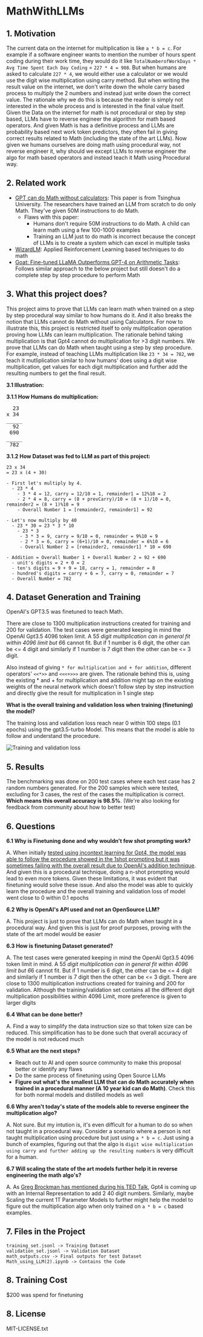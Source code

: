# MathWithLLMs

## 1. Motivation
The current data on the internet for multiplication is like ```a * b = c```. For example if a software engineer wants to mention the number of hours spent coding during their work time, they would do it like ```TotalNumberofWorkDays * Avg Time Spent Each Day Coding``` = ```227 * 4 = 908```. But when humans are asked to calculate ```227 * 4```, we would either use a calculator or we would use the digit wise multiplication using carry method. But when writing the result value on the internet, we don't write down the whole carry based process to multiply the 2 numbers and instead just write down the correct value. The rationale why we do this is because the reader is simply not interested in the whole process and is interested in the final value itself. Given the Data on the internet for math is not procedural or step by step based, LLMs have to reverse engineer the algorithm for math based operators. And given Math is has a definitive process and LLMs are probability based next work token predictors, they often fail in giving correct results related to Math (including the state of the art LLMs). Now given we humans ourselves are doing math using procedural way, not reverse engineer it, why should we except LLMs to reverse engineer the algo for math based operators and instead teach it Math using Procedural way.  

## 2. Related work
* [GPT can do Math without calculators](https://arxiv.org/pdf/2309.03241v2.pdf): This paper is from Tsinghua University. The researchers have trained an LLM from scratch to do only Math. They've given 50M instructions to do Math.
  * Flaws with this paper:
    * Humans don't require 50M instructions to do Math. A child can learn math using a few 100-1000 examples
    * Training an LLM just to do math is incorrect because the concept of LLMs is to create a system which can excel in multiple tasks
* [WizardLM](https://arxiv.org/pdf/2308.09583.pdf): Applied Reinforcement Learning based techniques to do math
* [Goat: Fine-tuned LLaMA Outperforms GPT-4 on Arithmetic Tasks](https://arxiv.org/pdf/2305.14201.pdf): Follows similar approach to the below project but still doesn't do a complete step by step procedure to perform Math

## 3. What this project does?
This project aims to prove that LLMs can learn math when trained on a step by step procedural way similar to how humans do it. And it also breaks the notion that LLMs cannot do Math without using Calculators. For now to illustrate this, this project is restricted itself to only multiplication operation proving how LLMs can learn multiplication. The rationale behind taking multiplication is that Gpt4 cannot do multiplication for >3 digit numbers. We prove that LLMs can do Math when taught using a step by step procedure. For example, instead of teaching LLMs multiplication like ```23 * 34 = 782```, we teach it mutliplication similar to how humans' does using a digit wise multiplication, get values for each digit multiplication and further add the resulting numbers to get the final result. 

**3.1 Illustration:**

**3.1.1 How Humans do multiplication:**
<pre>
  23
x 34
_____
  92
 690
_____
 782
</pre>


**3.1.2 How Dataset was fed to LLM as part of this project:**
  ```
  23 x 34
  = 23 x (4 + 30)

  - First let's multiply by 4.
    - 23 * 4
      - 3 * 4 = 12, carry = 12/10 = 1, remainder1 = 12%10 = 2
      - 2 * 4 = 8, carry = (8 + prevCarry)/10 = (8 + 1)/10 = 0, remainder2 = (8 + 1)%10 = 9
      - Overall Number 1 = [remainder2, remainder1] = 92

  - Let's now multiply by 40
    - 23 * 30 = 23 * 3 * 10
      - 23 * 3
       - 3 * 3 = 9, carry = 9/10 = 0, remainder = 9%10 = 9
       - 2 * 3 = 6, carry = (6+1)/10 = 0, remainder = 6%10 = 6
       - Overall Number 2 = [remainder2, remainder1] * 10 = 690

  - Addition = Overall Number 1 + Overall Number 2 = 92 + 690
    - unit's digits = 2 + 0 = 2
    - ten's digits = 9 + 9 = 18, carry = 1, remainder = 8
    - hundred's digits = carry + 6 = 7, carry = 0, remainder = 7
    - Overall Number = 782
   ```

## 4. Dataset Generation and Training

OpenAI's GPT3.5 was finetuned to teach Math. 

There are close to 1300 multiplication instructions created for training and 200 for validation. The test cases were generated keeping in mind the OpenAI Gpt3.5 4096 token limit. A 5*5 digit multiplication can in general fit within 4096 limit but 6*6 cannot fit. But if 1 number is 6 digit, the other can be <= 4 digit and similarly if 1 number is 7 digit then the other can be <= 3 digit. 

Also instead of giving ```* for multiplication and + for addition```, different operators' ```<<*>>``` and ```<<<+>>>``` are given. The rationale behind this is, using the existing * and + for multiplication and addition might tap on the existing weights of the neural network which doesn't follow step by step instruction and directly give the result for multiplication in 1 single step

**What is the overall training and validation loss when training (finetuning) the model?**

The training loss and validation loss reach near 0 within 100 steps (0.1 epochs) using the gpt3.5-turbo Model. This means that the model is able to follow and understand the procedure. 

![Training and validation loss](Training_and_Validation_Loss.png)

## 5. Results

The benchmarking was done on 200 test cases where each test case has 2 random numbers generated. For the 200 samples which were tested, excluding for 3 cases, the rest of the cases the multiplication is correct. **Which means this overall accuracy is 98.5%**. (We're also looking for feedback from community about how to better test)

## 6. Questions

**6.1 Why is Finetuning done and why wouldn't few shot prompting work?**

A. When initially [tested using incontext learning for Gpt4, the model was able to follow the procedure showed in the 1shot prompting but it was sometimes failing with the overall result due to OpenAI's addition technique](https://chat.openai.com/share/4633c517-edad-420d-8689-36f5c4393557). And given this is a procedural technique, doing a n-shot prompting would lead to even more tokens. Given these limitations, it was evident that finetuning would solve these issue. And also the model was able to quickly learn the procedure and the overall training and validation loss of model went close to 0 within 0.1 epochs

**6.2 Why is OpenAI's API used and not an OpenSource LLM?**

A. This project is just to prove that LLMs can do Math when taught in a procedural way. And given this is just for proof purposes, proving with the state of the art model would be easier

**6.3 How is finetuning Dataset generated?**

A. The test cases were generated keeping in mind the OpenAI Gpt3.5 4096 token limit in mind. A 5*5 digit multiplication can in general fit within 4096 limit but 6*6 cannot fit. But if 1 number is 6 digit, the other can be <= 4 digit and similarly if 1 number is 7 digit then the other can be <= 3 digit. There are close to 1300 multiplication instructions created for training and 200 for validation. Although the training/validation set contains all the different digit multiplication possibilities within 4096 Limit, more preference is given to larger digits 

**6.4 What can be done better?**

A. Find a way to simplify the data instruction size so that token size can be reduced. This simplification has to be done such that overall accuracy of the model is not reduced much

**6.5 What are the next steps?**

- Reach out to AI and open source community to make this proposal better or identify any flaws
- Do the same process of finetuning using Open Source LLMs
- **Figure out what's the smallest LLM that can do Math accurately when trained in a procedural manner (A 10 year kid can do Math)**. Check this for both normal models and distilled models as well

**6.6 Why aren't today's state of the models able to reverse engineer the multiplication algo?**

A. Not sure. But my intution is, it's even difficult for a human to do so when not taught in a procedural way. Consider a scenario where a person is not taught multiplication using procedure but just using ```a * b = c```. Just using a bunch of examples, figuring out that the algo is ```digit wise multiplication using carry and further adding up the resulting numbers``` is very difficult for a human. 

**6.7 Will scaling the state of the art models further help it in reverse engineering the math algo's?**

A. As [Greg Brockman has mentioned during his TED Talk](https://www.linkedin.com/posts/seeall_chatgpt-gpt-gpt4-activity-7054916094439866368-SjgR/), Gpt4 is coming up with an Internal Representation to add 2 40 digit numbers. Similarly, maybe Scaling the current 1T Parameter Models to further might help the model to figure out the multiplication algo when only trained on ```a * b = c``` based examples.

## 7. Files in the Project

```
training_set.jsonl -> Training Dataset
validation_set.jsonl -> Validation Dataset
math_outputs.csv -> Final outputs for test Dataset
Math_using_LLM(2).ipynb -> Contains the Code
```

## 8. Training Cost
$200 was spend for finetuning

## 8. License
MIT-LICENSE.txt
